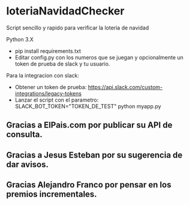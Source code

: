 # loteriaNavidadChecker

Script sencillo y rapido para verificar la loteria de navidad

Python 3.X

* pip install requirements.txt
* Editar config.py con los numeros que se juegan y opcionalmente un token de prueba de slack y tu usuario.

Para la integracion con slack:
* Obtener un token de prueba: https://api.slack.com/custom-integrations/legacy-tokens
* Lanzar el script con el parametro: SLACK_BOT_TOKEN="TOKEN_DE_TEST" python myapp.py

## Gracias a ElPais.com por publicar su API de consulta.
## Gracias a Jesus Esteban por su sugerencia de dar avisos.
## Gracias Alejandro Franco por pensar en los premios incrementales.
